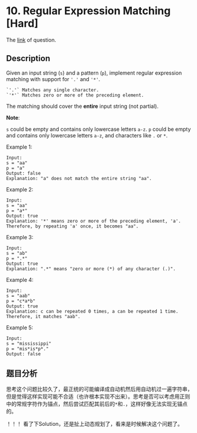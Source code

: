 # 10. Regular Expression Matching [Hard]

The [link](https://leetcode.com/problems/regular-expression-matching/) of question.

## Description

Given an input string (`s`) and a pattern (`p`), implement regular expression matching with support for `'.'` and `'*'`.

```
`'.'` Matches any single character.
`'*'` Matches zero or more of the preceding element.
```

The matching should cover the **entire** input string (not partial).

**Note**:

`s` could be empty and contains only lowercase letters `a-z`.
`p` could be empty and contains only lowercase letters `a-z`, and characters like `.` or `*`.

Example 1:
```
Input:
s = "aa"
p = "a"
Output: false
Explanation: "a" does not match the entire string "aa".
```

Example 2:
```
Input:
s = "aa"
p = "a*"
Output: true
Explanation: '*' means zero or more of the preceding element, 'a'. Therefore, by repeating 'a' once, it becomes "aa".
```

Example 3:
```
Input:
s = "ab"
p = ".*"
Output: true
Explanation: ".*" means "zero or more (*) of any character (.)".
```

Example 4:
```
Input:
s = "aab"
p = "c*a*b"
Output: true
Explanation: c can be repeated 0 times, a can be repeated 1 time. Therefore, it matches "aab".
```

Example 5:
```
Input:
s = "mississippi"
p = "mis*is*p*."
Output: false
```

## 题目分析

思考这个问题比较久了，最正统的可能编译成自动机然后用自动机过一遍字符串，但是觉得这样实现可能不合适（也许根本实现不出来）。思考是否可以考虑用正则中的常规字符作为锚点，然后尝试匹配其前后的`*`和`.`，这样好像无法实现无锚点的。

！！！ 看了下Solution，还是扯上动态规划了，看来是时候解决这个问题了。